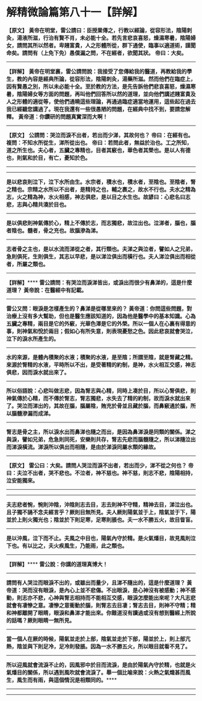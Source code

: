 # 解精微論篇第八十一【詳解】

**【原文】**
**黃帝在明堂，雷公請曰：臣授業傳之，行教以經論，從容形法，陰陽刺灸，湯液所滋，行治有賢不肖，未必能十全。若先言悲哀喜怒，燥濕寒暑，陰陽婦女，請問其所以然者。卑賤富貴，人之形體所從，群下通使，臨事以適道術，謹聞命矣。請問有（上免下免）愚僕漏之問，不在經者，欲聞其狀。**
**帝曰：大矣。**
****
**【詳解】**
**黃帝在明堂裏，雷公請問說：我接受了您傳給我的醫道，再教給我的學生，教的內容是經典所論，從容形法，陰陽刺灸，湯藥所滋。然而他們在臨症上，因有賢愚之別，所以未必能十全。至於教的方法，是先告訴他們悲哀喜怒，燥濕寒暑，陰陽婦女等方面的問題，再叫他們回答所以然的道理，並向他們講述賤富貴及人之形體的適從等，使他們通曉這些理論，再通過臨症適當地運用，這些起在過去我已經聽您講過了。現在我還有一些很愚陋的問題，在經典中找不到，要請您解釋。**
**黃帝道：你鑽研的問題真實深而大啊！**
****
**【原文】**
**公請問：哭泣而淚不出者，若出而少涕，其故何也？**
**帝曰：在經有也。**
**複問：不知水所從生，涕所從出也。**
**帝曰：若問此者，無益於治也。工之所知，道之所生也。夫心者，五臟之專精也，目者其竅也，華色者其榮也。是以人有德也，則氣和於目，有亡，憂知於色。**
****
****
**是以悲哀則泣下，泣下水所由生。水宗者，積水也，積水者，至陰也。至陰者，腎之精也。宗精之水所以不出者，是精持之也，輔之裹之，故水不行也。夫水之精為志，火之精為神，水火相感，神志俱悲，是以目之水生也。故諺曰：心悲名曰志悲，志與心精共湊於目也。**
****
**是以俱悲則神氣傳於心，精上不傳於志，而志獨悲，故泣出也。泣涕者，腦也，腦者陰也。髓者，骨之充也。故腦滲為涕。**
****
**志者骨之主也，是以水流而涕從之者，其行類也。夫涕之與泣者，譬如人之兄弟，急則俱死，生則俱生，其志以早悲，是以涕泣俱出而橫行也。夫人涕泣俱出而相從者，所屬之類也。**
****
**【詳解】******
**雷公請問：有哭泣而淚涕皆出，或淚出而很少有鼻涕的，這是什麼道理？**
**黃帝說：在醫經中有記載。**
****
**雷公又問：眼淚是怎樣產生的？鼻涕是從哪里來的？**
**黃帝道：你問這些問題，對治療上沒有多大幫助，但也是醫生應該知道的，因為他是醫學中的基本知識。心為五臟之專精，兩目是它的外竅，光華色澤是它的外榮。所以一個人在心裏有得意的事，則神氣和悅於兩目；假如心有所失意，則表現憂愁之色。因此悲哀就會哭泣，泣下的淚水所產生的。**
****
**水的來源，是體內積聚的水液；積聚的水液，是至陰；所謂至陰，就是腎藏之精。來源於腎精的水液，平時所以不出，是受著精的約制，是神，水火相互交感，神志俱悲，因而淚水就出來了。**
****
**所以俗語說：心悲叫做志悲，因為腎志與心精，同時上凑於目，所以心腎俱悲，則神氣傳於心精，而不傳於腎志，腎志獨悲，水失去了精的約制，故而淚水就出來了。哭泣而涕出的，其故在腦，腦屬陰，賄充於骨並且藏於腦，而鼻竅通於腦，所以腦髓滲漏而成涕。**
****
**腎志是骨之主，所以淚水出而鼻涕也隨之而出，是因為鼻涕淚是同類的關係。涕之與淚，譬如兄弟，危急則同死，安樂則共存，腎志先悲而腦髓隨之，所以涕隨泣出而涕淚橫流。涕淚所以俱出而相隨，是由於涕淚同屬水類的緣故。**
****
**【原文】**
**雷公曰：大矣。請問人哭泣而淚不出者，若出而少，涕不從之何也？**
**帝曰：夫泣不出者，哭不悲也。不泣者，神不慈也。神不慈，則志不悲，陰陽相持，泣安能獨來。**
****
****
**夫志悲者惋，惋則沖陰，沖陰則志去目，志去則神不守精，精神去目，涕泣出也。且子獨不誦不念夫經言乎？厥則目無所見。夫人厥則陽氣並于上，陰氣並于下，陽並於上則火獨光也；陰並於下則足寒，足寒則脹也。夫一水不勝五火，故目眥盲。**
****
**是以沖風，泣下而不止。夫風之中目也，陽氣內守於精。是火氣燔目，故見風則泣下也。有以比之，夫火疾風生，乃能雨，此之類也。**
****
**【詳解】******
**雷公說：你講的道理真博大！**
****
**請問有人哭泣而眼淚不出的，或雖出而量少，且涕不隨出的，這是什麼道理？**
**黃帝道：哭而沒有眼淚，是內心上並不悲傷。不出眼淚，是心神沒有被感動；神不感動，則志亦不悲，心神與腎志相持而不能相互交感，眼淚怎麼能出來呢？大凡志悲就會有凄慘之意。凄慘之意衝動於腦，則腎志去目凄；腎志去目，則神不守精；精和神都離開了眼睛，眼淚和鼻涕才能出來。你難道沒有讀過或沒有想到醫經上所說的話嗎？厥則眼睛一無所見。**
****
**當一個人在厥的時候，陽氣並走於上部，陰氣並走於下部，陽並於上，則上部亢熱，陰並與下則足冷，足冷則發脹。因為一水不勝五火，所以眼目就看不見了。**
****
**所以迎風就會流淚不止的，因風邪中於目而流淚，是由於陽氣內守於精，也就是火氣燔目的關係，所以遇到風吹就會流淚了。舉一個比喻來說：火熱之氣熾甚而風生，風生而有雨，與這個情況是相類同的。******
****
****

